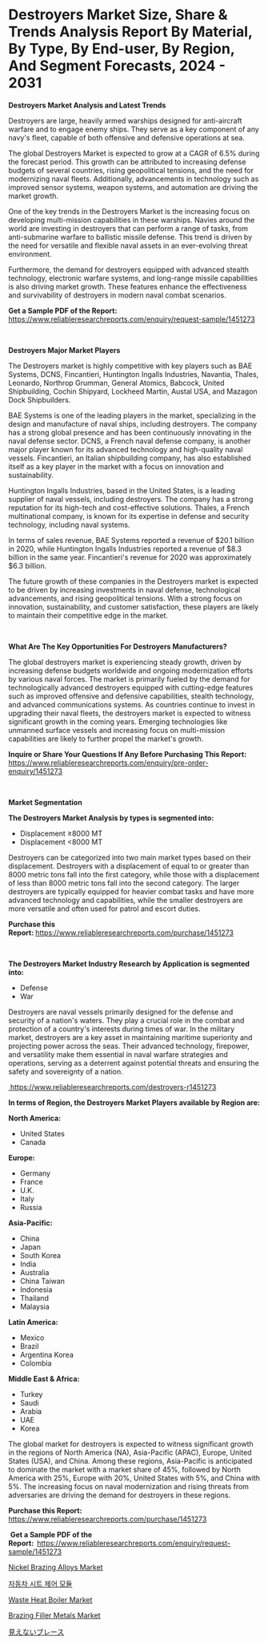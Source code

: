 <p><h1>Destroyers Market Size, Share & Trends Analysis Report By Material, By Type, By End-user, By Region, And Segment Forecasts, 2024 - 2031</h1></p><p><strong>Destroyers Market Analysis and Latest Trends</strong></p>
<p><p>Destroyers are large, heavily armed warships designed for anti-aircraft warfare and to engage enemy ships. They serve as a key component of any navy's fleet, capable of both offensive and defensive operations at sea.</p><p>The global Destroyers Market is expected to grow at a CAGR of 6.5% during the forecast period. This growth can be attributed to increasing defense budgets of several countries, rising geopolitical tensions, and the need for modernizing naval fleets. Additionally, advancements in technology such as improved sensor systems, weapon systems, and automation are driving the market growth.</p><p>One of the key trends in the Destroyers Market is the increasing focus on developing multi-mission capabilities in these warships. Navies around the world are investing in destroyers that can perform a range of tasks, from anti-submarine warfare to ballistic missile defense. This trend is driven by the need for versatile and flexible naval assets in an ever-evolving threat environment.</p><p>Furthermore, the demand for destroyers equipped with advanced stealth technology, electronic warfare systems, and long-range missile capabilities is also driving market growth. These features enhance the effectiveness and survivability of destroyers in modern naval combat scenarios.</p></p>
<p><strong>Get a Sample PDF of the Report:&nbsp;</strong> <a href="https://www.reliableresearchreports.com/enquiry/request-sample/1451273">https://www.reliableresearchreports.com/enquiry/request-sample/1451273</a></p>
<p>&nbsp;</p>
<p><strong>Destroyers Major Market Players</strong></p>
<p><p>The Destroyers market is highly competitive with key players such as BAE Systems, DCNS, Fincantieri, Huntington Ingalls Industries, Navantia, Thales, Leonardo, Northrop Grumman, General Atomics, Babcock, United Shipbuilding, Cochin Shipyard, Lockheed Martin, Austal USA, and Mazagon Dock Shipbuilders. </p><p>BAE Systems is one of the leading players in the market, specializing in the design and manufacture of naval ships, including destroyers. The company has a strong global presence and has been continuously innovating in the naval defense sector. DCNS, a French naval defense company, is another major player known for its advanced technology and high-quality naval vessels. Fincantieri, an Italian shipbuilding company, has also established itself as a key player in the market with a focus on innovation and sustainability.</p><p>Huntington Ingalls Industries, based in the United States, is a leading supplier of naval vessels, including destroyers. The company has a strong reputation for its high-tech and cost-effective solutions. Thales, a French multinational company, is known for its expertise in defense and security technology, including naval systems. </p><p>In terms of sales revenue, BAE Systems reported a revenue of $20.1 billion in 2020, while Huntington Ingalls Industries reported a revenue of $8.3 billion in the same year. Fincantieri's revenue for 2020 was approximately $6.3 billion. </p><p>The future growth of these companies in the Destroyers market is expected to be driven by increasing investments in naval defense, technological advancements, and rising geopolitical tensions. With a strong focus on innovation, sustainability, and customer satisfaction, these players are likely to maintain their competitive edge in the market.</p></p>
<p>&nbsp;</p>
<p><strong>What Are The Key Opportunities For Destroyers Manufacturers?</strong></p>
<p><p>The global destroyers market is experiencing steady growth, driven by increasing defense budgets worldwide and ongoing modernization efforts by various naval forces. The market is primarily fueled by the demand for technologically advanced destroyers equipped with cutting-edge features such as improved offensive and defensive capabilities, stealth technology, and advanced communications systems. As countries continue to invest in upgrading their naval fleets, the destroyers market is expected to witness significant growth in the coming years. Emerging technologies like unmanned surface vessels and increasing focus on multi-mission capabilities are likely to further propel the market's growth.</p></p>
<p><strong>Inquire or Share Your Questions If Any Before Purchasing This Report:</strong> <a href="https://www.reliableresearchreports.com/enquiry/pre-order-enquiry/1451273">https://www.reliableresearchreports.com/enquiry/pre-order-enquiry/1451273</a></p>
<p>&nbsp;</p>
<p><strong>Market Segmentation</strong></p>
<p><strong>The Destroyers Market Analysis by types is segmented into:</strong></p>
<p><ul><li>Displacement ≥8000 MT</li><li>Displacement <8000 MT</li></ul></p>
<p><p>Destroyers can be categorized into two main market types based on their displacement. Destroyers with a displacement of equal to or greater than 8000 metric tons fall into the first category, while those with a displacement of less than 8000 metric tons fall into the second category. The larger destroyers are typically equipped for heavier combat tasks and have more advanced technology and capabilities, while the smaller destroyers are more versatile and often used for patrol and escort duties.</p></p>
<p><strong>Purchase this Report:&nbsp;</strong><a href="https://www.reliableresearchreports.com/purchase/1451273">https://www.reliableresearchreports.com/purchase/1451273</a></p>
<p>&nbsp;</p>
<p><strong>The Destroyers Market Industry Research by Application is segmented into:</strong></p>
<p><ul><li>Defense</li><li>War</li></ul></p>
<p><p>Destroyers are naval vessels primarily designed for the defense and security of a nation's waters. They play a crucial role in the combat and protection of a country's interests during times of war. In the military market, destroyers are a key asset in maintaining maritime superiority and projecting power across the seas. Their advanced technology, firepower, and versatility make them essential in naval warfare strategies and operations, serving as a deterrent against potential threats and ensuring the safety and sovereignty of a nation.</p></p>
<p><a href="https://www.reliableresearchreports.com/destroyers-r1451273">&nbsp;https://www.reliableresearchreports.com/destroyers-r1451273</a></p>
<p><strong>In terms of Region, the Destroyers Market Players available by Region are:</strong></p>
<p>
    <p> <strong> North America: </strong>
        <ul>
            <li>United States</li>
            <li>Canada</li>
        </ul>
        </p> 
    <p> <strong> Europe: </strong>
        <ul>
            <li>Germany</li>
            <li>France</li>
            <li>U.K.</li>
            <li>Italy</li>
            <li>Russia</li>
        </ul>
        </p> 
    <p> <strong> Asia-Pacific: </strong>
        <ul>
            <li>China</li>
            <li>Japan</li>
            <li>South Korea</li>
            <li>India</li>
            <li>Australia</li>
            <li>China Taiwan</li>
            <li>Indonesia</li>
            <li>Thailand</li>
            <li>Malaysia</li>
        </ul>
        </p> 
    <p> <strong> Latin America: </strong>
        <ul>
            <li>Mexico</li>
            <li>Brazil</li>
            <li>Argentina Korea</li>
            <li>Colombia</li>
        </ul>
        </p> 
    <p> <strong> Middle East & Africa: </strong>
        <ul>
            <li>Turkey</li>
            <li>Saudi</li>
            <li>Arabia</li>
            <li>UAE</li>
            <li>Korea</li>
        </ul>
    </p>
    </p>
<p><p>The global market for destroyers is expected to witness significant growth in the regions of North America (NA), Asia-Pacific (APAC), Europe, United States (USA), and China. Among these regions, Asia-Pacific is anticipated to dominate the market with a market share of 45%, followed by North America with 25%, Europe with 20%, United States with 5%, and China with 5%. The increasing focus on naval modernization and rising threats from adversaries are driving the demand for destroyers in these regions.</p></p>
<p><strong>Purchase this Report: </strong><a href="https://www.reliableresearchreports.com/purchase/1451273">https://www.reliableresearchreports.com/purchase/1451273</a></p>
<p>&nbsp;<strong>Get a Sample PDF of the Report:&nbsp;&nbsp;</strong><a href="https://www.reliableresearchreports.com/enquiry/request-sample/1451273">https://www.reliableresearchreports.com/enquiry/request-sample/1451273</a></p>
<p><strong></strong></p>
<p><p><a href="https://issuu.com/reportprime-2/docs/nickel-brazing-alloys-market-size-2030.pptx">Nickel Brazing Alloys Market</a></p><p><a href="https://github.com/TimmyMann6767/Market-Research-Report-List-1/blob/main/651475026888.md">자동차 시트 제어 모듈</a></p><p><a href="https://github.com/cecuraprangm/Market-Research-Report-List-2/blob/main/waste-heat-boiler-market.md">Waste Heat Boiler Market</a></p><p><a href="https://issuu.com/reportprime-2/docs/brazing-filler-metals-market-size-2030.pptx">Brazing Filler Metals Market</a></p><p><a href="https://github.com/bucuel854722/Market-Research-Report-List-1/blob/main/995706129181.md">見えないブレース</a></p></p>